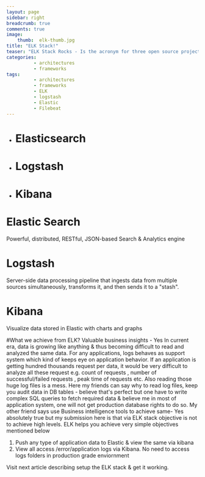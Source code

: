 ```yaml
---
layout: page
sidebar: right
breadcrumb: true
comments: true
image:
    thumb:  elk-thumb.jpg
title: "ELK Stack!"
teaser: "ELK Stack Rocks - Is the acronym for three open source projects:"
categories:
          - architectures
          - frameworks
tags:
          - architectures
          - frameworks
          - ELK
          - logstash
          - Elastic
          - Filebeat
---
```

- # Elasticsearch
- # Logstash
- # Kibana

# Elastic Search
Powerful, distributed, RESTful, JSON-based Search & Analytics engine

# Logstash
Server-side data processing pipeline that ingests data from multiple sources simultaneously, transforms it, and then sends it to a "stash".

# Kibana
Visualize data stored in Elastic with charts and graphs

#What we achieve from ELK?
Valuable business insights  - Yes
In current era, data is growing like anything & thus becoming difficult to read and analyzed the same data. For any applications, logs behaves as  support system which kind of keeps eye on application behavior. If an application is getting hundred thousands request per data, it would be very difficult to analyze all these request e.g. count of requests , number of successful/failed requests , peak time of requests etc. Also reading those huge log files is a mess. Here my friends can say why to read log files, keep you audit data in DB tables - believe that's perfect but one have to write complex SQL queries to fetch required data & believe me in most of application system, one will not get production database rights to do so. My other friend says use Business intelligence tools to achieve same- Yes absolutely true but my submission here is that via ELK stack objective is not to achieve high levels. ELK helps you achieve very simple objectives mentioned below

1. Push any type of application data to Elastic & view the same via kibana
2. View all access /error/application logs via Kibana. No need to access logs folders in production grade enviornment

Visit next article describing setup the ELK stack & get it working.
